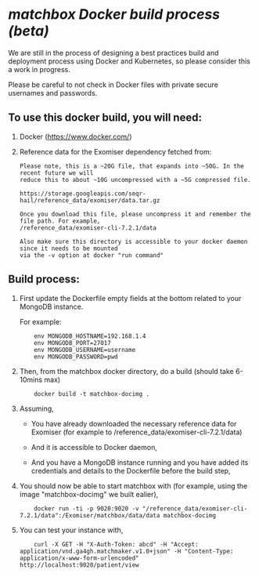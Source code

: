 # <i>matchbox Docker build process (beta)</i>

We are still in the process of designing a best practices build and deployment process using Docker and Kubernetes, 
so please consider this a work in progress. 

Please be careful to not check in Docker files with private secure
usernames and passwords.

## To use this docker build, you will need:

1. Docker (https://www.docker.com/)

2. Reference data for the Exomiser dependency fetched from:
	```
	Please note, this is a ~20G file, that expands into ~50G. In the recent future we will
	reduce this to about ~10G uncompressed with a ~5G compressed file.
	
	https://storage.googleapis.com/seqr-hail/reference_data/exomiser/data.tar.gz
	
	Once you download this file, please uncompress it and remember the file path. For example,
	/reference_data/exomiser-cli-7.2.1/data
	
	Also make sure this directory is accessible to your docker daemon since it needs to be mounted
	via the -v option at docker "run command"
	```
	
	

## Build process:

1. First update the Dockerfile empty fields at the bottom related to your MongoDB instance.
	
	For example:
	
	```
		env MONGODB_HOSTNAME=192.168.1.4
		env MONGODB_PORT=27017
		env MONGODB_USERNAME=username
		env MONGODB_PASSWORD=pwd
	```
	
2. Then, from the matchbox docker directory, do a build (should take 6-10mins max)
	```
		docker build -t matchbox-docimg .
	```
	
3. Assuming,

	* You have already downloaded the necessary reference data for Exomiser (for example to /reference_data/exomiser-cli-7.2.1/data) 
	
	* And it is accessible to Docker daemon, 
	
	* And you have a MongoDB instance running and you have added its credentials and details to the Dockerfile before
the build step, 


4. You should now be able to start matchbox with (for example, using the image "matchbox-docimg" we built ealier),

	```
		docker run -ti -p 9020:9020 -v "/reference_data/exomiser-cli-7.2.1/data":/Exomiser/matchbox/data/data matchbox-docimg 
	``` 


5. You can test your instance with,
	
	```
		curl -X GET -H "X-Auth-Token: abcd" -H "Accept: application/vnd.ga4gh.matchmaker.v1.0+json" -H "Content-Type: application/x-www-form-urlencoded" http://localhost:9020/patient/view
	```



 